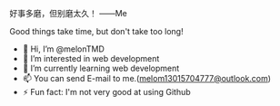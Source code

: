 好事多磨，但别磨太久！ ——Me

Good things take time, but don't take too long!

- 👋 Hi, I’m @melonTMD
- 👀 I’m interested in web development
- 🌱 I’m currently learning web development
- 📫 You can send E-mail to me.(melom13015704777@outlook.com)
- ⚡ Fun fact: I'm not very good at using Github
